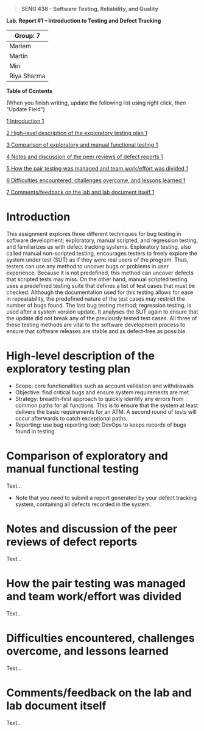 >   **SENG 438 - Software Testing, Reliability, and Quality**

**Lab. Report \#1 – Introduction to Testing and Defect Tracking**

| Group: 7      |
|-----------------|
| Mariem                |   
| Martin              |   
| Miri               |   
| Riya Sharma                |   


**Table of Contents**

(When you finish writing, update the following list using right click, then
“Update Field”)

[1 Introduction	1](#_Toc439194677)

[2 High-level description of the exploratory testing plan	1](#_Toc439194678)

[3 Comparison of exploratory and manual functional testing	1](#_Toc439194679)

[4 Notes and discussion of the peer reviews of defect reports	1](#_Toc439194680)

[5 How the pair testing was managed and team work/effort was
divided	1](#_Toc439194681)

[6 Difficulties encountered, challenges overcome, and lessons
learned	1](#_Toc439194682)

[7 Comments/feedback on the lab and lab document itself	1](#_Toc439194683)

# Introduction

This assignment explores three different techniques for bug testing in software development; exploratory, manual scripted, and regression testing, and familiarizes us with defect tracking systems. Exploratory testing, also called manual non-scripted testing, encourages testers to freely explore the system under test (SUT) as if they were real users of the program. Thus, testers can use any method to uncover bugs or problems in user experience. Because it is not predefined, this method can uncover defects that scripted tests may miss. On the other hand, manual scripted testing uses a predefined testing suite that defines a list of test cases that must be checked. Although the documentation used for this testing allows for ease in repeatability, the predefined nature of the test cases may restrict the number of bugs found. The last bug testing method; regression testing, is used after a system version update. It analyses the SUT again to ensure that the update did not break any of the previously tested test cases. All three of these testing methods are vital to the software development process to ensure that software releases are stable and as defect-free as possible.

# High-level description of the exploratory testing plan

- Scope: core functionalities such as account validation and withdrawals
- Objective: find critical bugs and ensure system requirements are met
- Strategy: breadth-first approach to quickly identify any errors from common paths for all functions. This is to ensure that the system at least delivers the basic requirements for an ATM. A second round of tests will occur afterwards to catch exceptional paths.
- Reporting: use bug reporting tool; DevOps to keeps records of bugs found in testing

# Comparison of exploratory and manual functional testing

Text…

-   Note that you need to submit a report generated by your defect tracking
    system, containing all defects recorded in the system.

# Notes and discussion of the peer reviews of defect reports

Text…

# How the pair testing was managed and team work/effort was divided 

Text…

# Difficulties encountered, challenges overcome, and lessons learned

Text…

# Comments/feedback on the lab and lab document itself

Text…
